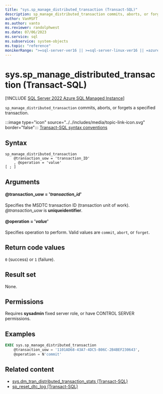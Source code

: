 ```yaml
---
title: "sys.sp_manage_distributed_transaction (Transact-SQL)"
description: sp_manage_distributed_transaction commits, aborts, or forgets a specified transaction.
author: VanMSFT
ms.author: vanto
ms.reviewer: randolphwest
ms.date: 07/06/2023
ms.service: sql
ms.subservice: system-objects
ms.topic: "reference"
monikerRange: ">=sql-server-ver16 || >=sql-server-linux-ver16 || =azuresqldb-mi-current"
---
```

# sys.sp_manage_distributed_transaction (Transact-SQL)

[!INCLUDE [SQL Server 2022 Azure SQL Managed Instance](../../includes/applies-to-version/sqlserver2022-asmi.md)]

`sp_manage_distributed_transaction` commits, aborts, or forgets a specified transaction.

:::image type="icon" source="../../includes/media/topic-link-icon.svg" border="false"::: [Transact-SQL syntax conventions](../../t-sql/language-elements/transact-sql-syntax-conventions-transact-sql.md)

## Syntax

```syntaxsql
sp_manage_distributed_transaction
    @transaction_uow = 'transaction_ID'
    , @operation = 'value'
[ ; ]
```

## Arguments

#### @transaction_uow = '*transaction_id*'

Specifies the MSDTC transaction ID (transaction unit of work). *@transaction_uow* is **uniqueidentifier**.

#### @operation = '*value*'

Specifies operation to perform. Valid values are `commit`, `abort`, or `forget`.

## Return code values

`0` (success) or `1` (failure).

## Result set

None.

## Permissions

Requires **sysadmin** fixed server role, or have CONTROL SERVER permissions.

## Examples

```sql
EXEC sys.sp_manage_distributed_transaction
    @transaction_uow = '1101AD68-43A7-4DC5-B06C-2B4BEF230643',
    @operation = N'commit'
```

## Related content

- [sys.dm_tran_distributed_transaction_stats (Transact-SQL)](../system-dynamic-management-views/sys-dm-tran-distributed-transaction-stats.md)
- [sp_reset_dtc_log (Transact-SQL)](sp-reset-dtc-log.md)
